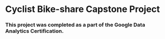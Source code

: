 # Cyclist Bike-share Capstone Project

### This project was completed as a part of the Google Data Analytics Certification.

